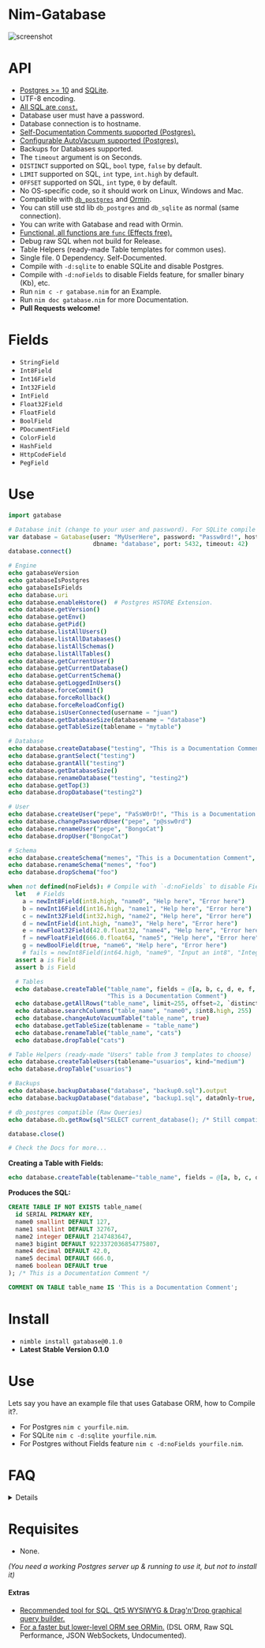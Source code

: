 # Nim-Gatabase

![screenshot](https://raw.githubusercontent.com/juancarlospaco/nim-gatabase/master/temp.jpg "Postgres and SQLite high-level ORM for Nim")


# API

- [Postgres >= 10](https://www.postgresql.org) and [SQLite](https://sqlite.org).
- UTF-8 encoding.
- [All SQL are `const`.](https://nim-lang.org/docs/manual.html#statements-and-expressions-const-section)
- Database user must have a password.
- Database connection is to hostname.
- [Self-Documentation Comments supported  (Postgres).](https://www.postgresql.org/docs/11/sql-comment.html)
- [Configurable AutoVacuum supported  (Postgres).](https://www.postgresql.org/docs/11/runtime-config-autovacuum.html)
- Backups for Databases supported.
- The `timeout` argument is on Seconds.
- `DISTINCT` supported on SQL, `bool` type, `false` by default.
- `LIMIT` supported on SQL, `int` type, `int.high` by default.
- `OFFSET` supported on SQL, `int` type, `0` by default.
- No OS-specific code, so it should work on Linux, Windows and Mac.
- Compatible with [`db_postgres`](https://nim-lang.org/docs/db_postgres.html) and [Ormin](https://github.com/Araq/ormin).
- You can still use std lib `db_postgres` and `db_sqlite` as normal (same connection).
- You can write with Gatabase and read with Ormin.
- [Functional, all functions are `func` (Effects free).](https://nim-lang.org/docs/manual.html#procedures-func)
- Debug raw SQL when not build for Release.
- Table Helpers (ready-made Table templates for common uses).
- Single file. 0 Dependency. Self-Documented.
- Compile with `-d:sqlite` to enable SQLite and disable Postgres.
- Compile with `-d:noFields` to disable Fields feature, for smaller binary (Kb), etc.
- Run `nim c -r gatabase.nim` for an Example.
- Run `nim doc gatabase.nim` for more Documentation.
- **Pull Requests welcome!**


# Fields

- `StringField`
- `Int8Field`
- `Int16Field`
- `Int32Field`
- `IntField`
- `Float32Field`
- `FloatField`
- `BoolField`
- `PDocumentField`
- `ColorField`
- `HashField`
- `HttpCodeField`
- `PegField`


# Use

```nim
import gatabase

# Database init (change to your user and password). For SQLite compile with -d:sqlite
var database = Gatabase(user: "MyUserHere", password: "Passw0rd!", host: "localhost",
                        dbname: "database", port: 5432, timeout: 42)
database.connect()

# Engine
echo gatabaseVersion
echo gatabaseIsPostgres
echo gatabaseIsFields
echo database.uri
echo database.enableHstore()  # Postgres HSTORE Extension.
echo database.getVersion()
echo database.getEnv()
echo database.getPid()
echo database.listAllUsers()
echo database.listAllDatabases()
echo database.listAllSchemas()
echo database.listAllTables()
echo database.getCurrentUser()
echo database.getCurrentDatabase()
echo database.getCurrentSchema()
echo database.getLoggedInUsers()
echo database.forceCommit()
echo database.forceRollback()
echo database.forceReloadConfig()
echo database.isUserConnected(username = "juan")
echo database.getDatabaseSize(databasename = "database")  
echo database.getTableSize(tablename = "mytable")

# Database
echo database.createDatabase("testing", "This is a Documentation Comment")
echo database.grantSelect("testing")
echo database.grantAll("testing")
echo database.getDatabaseSize()
echo database.renameDatabase("testing", "testing2")
echo database.getTop(3)
echo database.dropDatabase("testing2")

# User
echo database.createUser("pepe", "PaSsW0rD!", "This is a Documentation Comment")
echo database.changePasswordUser("pepe", "p@ssw0rd")
echo database.renameUser("pepe", "BongoCat")
echo database.dropUser("BongoCat")

# Schema
echo database.createSchema("memes", "This is a Documentation Comment", autocommit=false)
echo database.renameSchema("memes", "foo")
echo database.dropSchema("foo")

when not defined(noFields): # Compile with `-d:noFields` to disable Fields feature.
  let   # Fields
    a = newInt8Field(int8.high, "name0", "Help here", "Error here")
    b = newInt16Field(int16.high, "name1", "Help here", "Error here")
    c = newInt32Field(int32.high, "name2", "Help here", "Error here")
    d = newIntField(int.high, "name3", "Help here", "Error here")
    e = newFloat32Field(42.0.float32, "name4", "Help here", "Error here")
    f = newFloatField(666.0.float64, "name5", "Help here", "Error here")
    g = newBoolField(true, "name6", "Help here", "Error here")
    # fails = newInt8Field(int64.high, "name9", "Input an int8", "Integer overflow error")
  assert a is Field
  assert b is Field

  # Tables
  echo database.createTable("table_name", fields = @[a, b, c, d, e, f, g],
                            "This is a Documentation Comment")
  echo database.getAllRows("table_name", limit=255, offset=2, `distinct`=true)
  echo database.searchColumns("table_name", "name0", $int8.high, 255)
  echo database.changeAutoVacuumTable("table_name", true)
  echo database.getTableSize(tablename = "table_name")
  echo database.renameTable("table_name", "cats")
  echo database.dropTable("cats")

# Table Helpers (ready-made "Users" table from 3 templates to choose)
echo database.createTableUsers(tablename="usuarios", kind="medium")
echo database.dropTable("usuarios")

# Backups
echo database.backupDatabase("database", "backup0.sql").output
echo database.backupDatabase("database", "backup1.sql", dataOnly=true, inserts=true).output

# db_postgres compatible (Raw Queries)
echo database.db.getRow(sql"SELECT current_database(); /* Still compatible with Std Lib */")

database.close()

# Check the Docs for more...
```

**Creating a Table with Fields:**

```nim
echo database.createTable(tablename="table_name", fields = @[a, b, c, d, e, f, g], comment="This is a Documentation Comment", autocommit=true)
```

**Produces the SQL:**

```sql
CREATE TABLE IF NOT EXISTS table_name(
  id SERIAL PRIMARY KEY,
  name0 smallint DEFAULT 127,
  name1 smallint DEFAULT 32767,
  name2 integer DEFAULT 2147483647,
  name3 bigint DEFAULT 9223372036854775807,
  name4 decimal DEFAULT 42.0,
  name5 decimal DEFAULT 666.0,
  name6 boolean DEFAULT true
); /* This is a Documentation Comment */

COMMENT ON TABLE table_name IS 'This is a Documentation Comment';
```


# Install

- `nimble install gatabase@0.1.0`
- **Latest Stable Version 0.1.0**


# Use

Lets say you have an example file that uses Gatabase ORM, how to Compile it?.

- For Postgres `nim c yourfile.nim`.
- For SQLite `nim c -d:sqlite yourfile.nim`.
- For Postgres without Fields feature `nim c -d:noFields yourfile.nim`.


# FAQ

<details>

- Supports SQLite ?.

Yes.

- Supports MySQL ?.

No.

- Will support MySQL someday ?.

No.

- Whats `-d:noFields` for ?.

Smaller binaries, less imports, more manual hand-crafted queries, simpler, etc.

- SQLite mode dont support a lot of stuff ?.

We try to keep as similar as possible, but SQLite is very limited.

- I dont want to pass the Table name every time I use a function ?.

https://nim-lang.org/docs/manual.html#statements-and-expressions-using-statement

</details>


# Requisites

- None.

_(You need a working Postgres server up & running to use it, but not to install it)_


#### Extras

- [Recommended tool for SQL, Qt5 WYSIWYG & Drag'n'Drop graphical query builder.](https://pgmodeler.io/screenshots)
- [For a faster but lower-level ORM see ORMin.](https://github.com/Araq/blog/blob/master/ormin.rst#ormin)
(DSL ORM, Raw SQL Performance, JSON WebSockets, Undocumented).
